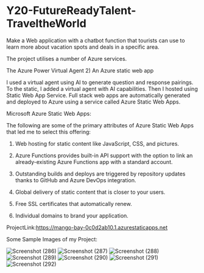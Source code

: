 # Y20-FutureReadyTalent-TraveltheWorld


Make a Web application with a chatbot function that tourists can use to learn more about vacation spots and deals in a specific area.

The project utilises a number of Azure services.

The Azure Power Virtual Agent 2) An Azure static web app

I used a virtual agent using AI to generate question and response pairings. 
To the static, I added a virtual agent with AI capabilities.
Then I hosted using Static Web App Service. Full stack web apps are automatically generated and deployed to Azure using a service called Azure Static Web Apps.

Microsoft Azure Static Web Apps:

The following are some of the primary attributes of Azure Static Web Apps that led me to select this offering:

1. Web hosting for static content like JavaScript, CSS, and pictures.

2. Azure Functions provides built-in API support with the option to link an already-existing Azure Functions app with a standard account.

3. Outstanding builds and deploys are triggered by repository updates thanks to GitHub and Azure DevOps integration.

4. Global delivery of static content that is closer to your users.

5. Free SSL certificates that automatically renew.

6. Individual domains to brand your application.

ProjectLink:https://mango-bay-0c0d2ab10.1.azurestaticapps.net

Some Sample Images of my Project:


![Screenshot (286)](https://user-images.githubusercontent.com/96165305/180717206-7ca70f4a-0fb0-4a1c-9854-8ab7fc60ff5f.png)
![Screenshot (287)](https://user-images.githubusercontent.com/96165305/180717215-156ee06f-8aa1-4b0f-b8b3-601eea005743.png)
![Screenshot (288)](https://user-images.githubusercontent.com/96165305/180717222-5a3c5aa6-f301-40cf-904f-63cb967cd086.png)
![Screenshot (289)](https://user-images.githubusercontent.com/96165305/180717226-a891a0ca-429c-4eac-b03a-668aacc9832e.png)
![Screenshot (290)](https://user-images.githubusercontent.com/96165305/180717228-e686adcd-d927-4c24-88b5-a019f69bff60.png)
![Screenshot (291)](https://user-images.githubusercontent.com/96165305/180717230-3601d110-9c89-4b22-9770-18ca5ae34eac.png)
![Screenshot (292)](https://user-images.githubusercontent.com/96165305/180717234-cee428f1-ae66-4a97-a7fb-1fcc3bbae29f.png)
